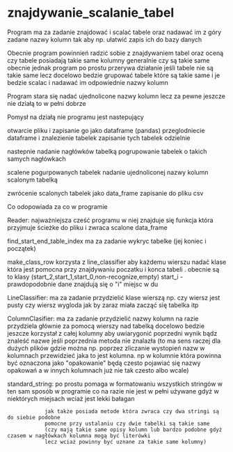 # znajdywanie_scalanie_tabel

Program ma za zadanie znajdować i scalać tabele oraz nadawać im z góry zadane nazwy kolumn 
tak aby np. ułatwić zapis ich do bazy danych 

Obecnie program powinnień radzić sobie z znajdywaniem tabel 
oraz oceną czy tabele posiadają takie same kolumny 
generalnie czy są takie same 
obecnie jednak program po prostu przerywa działanie jeśli tabele
nie są takie same lecz docelowo bedzie grupować tabele które 
są takie same i je bedzie scalac i nadawać im odpowiednie nazwy kolumn


Program stara się nadać ujednolicone nazwy kolumn lecz 
za pewne jeszcze nie działą to w pełni dobrze




Pomysł na działą nie programu jest nastepujący

otwarcie pliku i zapisanie go jako dataframe (pandas) 
przeglodniecie dataframe i znalezienie tabelek 
zapisanie tych tabelek odzielnie 

nastepnie nadanie nagłówków tabelką 
pogrupowanie tabelek o takich samych nagłówkach

scalene pogurpowanych tabelek 
nadanie ujednoliconej nazwy kolumn scalonym tabelką 

zwrócenie scalonych tabelek jako data_frame
zapisanie do pliku csv 



Co odopowiada za co w programie 

Reader:
        najważniejsza cześć programu w niej znajduje się funkcja która przyjmuje 
        ścieżke do pliku i zwraca scalone data_frame 

find_start_end_table_index
                 ma za zadanie wykryc tabelke (jej koniec i początek) 

make_class_row
                 korzysta z line_classifier aby każdemu wierszu nadać klase która jest pomocna przy znajdywaniu 
                 poczatku i konca tabeli . obecnie są to klasy (start_2,start_1,start_0,non-recognize,empty) 
                 start_i - prawdopodobnie dane znajdują się o "i" miejsc w du



LineClassifier: ma za zadanie przydzielić klase wierszą 
                np. czy wiersz jest pusty czy wiersz wygloda jak by zaraz miała zacząć się tabelka itp 
                
                
ColumnClasifier:
                ma za zadanie przydzielić nazwy kolumn 
                na razie przydziela głównie za pomocą wierszy nad tabelką 
                docelowo bedzie jeszcze korzystał z całej kolumny 
                aby uwiarygonić poprzedni wynik bądz znaleść nazwe 
                jeśli poprzednia metoda nie znalazła 
                (to ma sens raczej dla dużych plików gdzie można 
                np. poprzez zliczanie wystopień nazw w kolumnach 
                przewidzieć jaka to jest kolumna. np w kolumnie 
                która powinna być oznaczona jako "opakowanie" 
                będą czesto pojawiać się nazwy opakowań a w innych kolumnach już nie tak czesto albo wcale) 
                
                
standard_string:
                po prostu pomaga w formatowaniu wszystkich stringów w ten sam sposób w programie
                co na razie nie jest w pełni używane gdyż w niektórych miejsach wciaż jest lekki bałagan
                
                jak także posiada metode która zwraca czy dwa stringi są do siebie podobne 
                pomocne przy ustalaniu czy dwie tabelki są takie same 
                (czy mają takie same opisy kolumn lub bardzo podobne gdyż czasem w nagłówkach kolumna mogą być literówki 
                lecz wciaż powinny być uznane za takie same kolumny)
                




